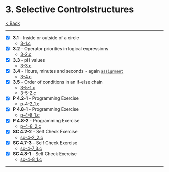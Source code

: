 # 3. Selective Controlstructures
[< Back](../README.md)

---
- [x] **3.1** - Inside or outside of a circle
    - [3-1.c](./3-1.c)
- [x] **3.2** - Operator priorities in logical expressions
    - [3-2.c](./3-2.c)
- [x] **3.3** - pH values
    - [3-3.c](./3-3.c)
- [x] **3.4** - Hours, minutes and seconds - again [`assignment`](../assignments/assignment_3.c)
    - [3-4.c](./3-4.c)
- [x] **3.5** - Order of conditions in an if-else chain
    - [3-5-1.c](./3-5-1.c)
    - [3-5-2.c](./3-5-2.c)
- [x] **P 4.2-1** - Programming Exercise
    - [p-4-2_1.c](./p-4-2_1.c)
- [x] **P 4.8-1** - Programming Exercise
    - [p-4-8_1.c](./p-4-8_1.c)
- [x] **P 4.8-2** - Programming Exercise
    - [p-4-8_2.c](./p-4-8_2.c)
- [x] **SC 4.2-2** - Self Check Exercise
    - [sc-4-2_2.c](./sc-4-2_2.c)
- [x] **SC 4.7-3** - Self Check Exercise
    - [sc-4-7_3.c](./sc-4-7_3.c)
- [x] **SC 4.8-1** - Self Check Exercise
    - [sc-4-8_1.c](./sc-4-8_1.c)
---